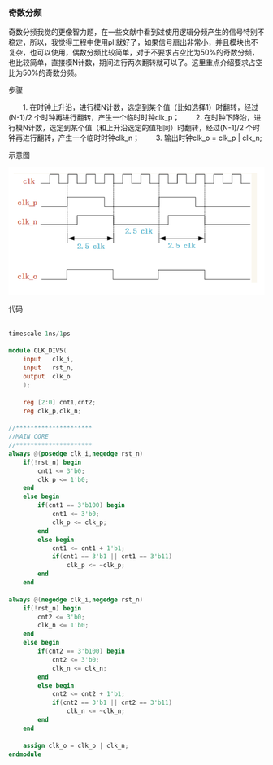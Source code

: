 ### 奇数分频

​	奇数分频我觉的更像智力题，在一些文献中看到过使用逻辑分频产生的信号特别不稳定，所以，我觉得工程中使用pll就好了，如果信号扇出非常小，并且模块也不复杂，也可以使用，偶数分频比较简单，对于不要求占空比为50%的奇数分频，也比较简单，直接模N计数，期间进行两次翻转就可以了。这里重点介绍要求占空比为50%的奇数分频。

步骤

　　1. 在时钟上升沿，进行模N计数，选定到某个值（比如选择1）时翻转，经过(N-1)/2 个时钟再进行翻转，产生一个临时时钟clk_p；
    　　2. 在时钟下降沿，进行模N计数，选定到某个值（和上升沿选定的值相同）时翻转，经过(N-1)/2 个时钟再进行翻转，产生一个临时时钟clk_n；
      　　3. 输出时钟clk_o = clk_p | clk_n;

示意图

![奇数分频示意图](时钟分频.assets/奇数分频示意图.png)

代码

```verilog

timescale 1ns/1ps 

module CLK_DIV5(
    input   clk_i,
    input   rst_n,
    output  clk_o
    );
 
    reg [2:0] cnt1,cnt2;
    reg clk_p,clk_n;
           
//*********************
//MAIN CORE
//*********************        
always @(posedge clk_i,negedge rst_n)
    if(!rst_n) begin
        cnt1 <= 3'b0;
        clk_p <= 1'b0;
    end 
    else begin
        if(cnt1 == 3'b100) begin
            cnt1 <= 3'b0;
            clk_p <= clk_p;
        end
        else begin
            cnt1 <= cnt1 + 1'b1;
            if(cnt1 == 3'b1 || cnt1 == 3'b11)
                clk_p <= ~clk_p;
        end
    end

always @(negedge clk_i,negedge rst_n)
    if(!rst_n) begin
        cnt2 <= 3'b0;
        clk_n <= 1'b0;
    end 
    else begin
        if(cnt2 == 3'b100) begin
            cnt2 <= 3'b0;
            clk_n <= clk_n;
        end
        else begin
            cnt2 <= cnt2 + 1'b1;
            if(cnt2 == 3'b1 || cnt2 == 3'b11)
                clk_n <= ~clk_n;
        end
    end
    
    assign clk_o = clk_p | clk_n;
endmodule
```



